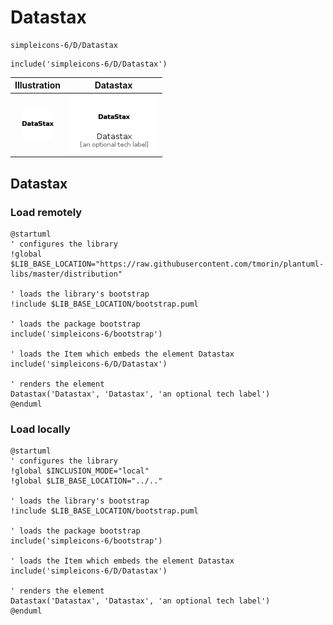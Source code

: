 # Datastax


```text
simpleicons-6/D/Datastax
```

```text
include('simpleicons-6/D/Datastax')
```



| Illustration | Datastax |
| :---: | :---: |
| ![illustration for Illustration](../../simpleicons-6/D/Datastax.png) | ![illustration for Datastax](../../simpleicons-6/D/Datastax.Local.png) |




## Datastax

### Load remotely
```plantuml
@startuml
' configures the library
!global $LIB_BASE_LOCATION="https://raw.githubusercontent.com/tmorin/plantuml-libs/master/distribution"

' loads the library's bootstrap
!include $LIB_BASE_LOCATION/bootstrap.puml

' loads the package bootstrap
include('simpleicons-6/bootstrap')

' loads the Item which embeds the element Datastax
include('simpleicons-6/D/Datastax')

' renders the element
Datastax('Datastax', 'Datastax', 'an optional tech label')
@enduml
```

### Load locally
```plantuml
@startuml
' configures the library
!global $INCLUSION_MODE="local"
!global $LIB_BASE_LOCATION="../.."

' loads the library's bootstrap
!include $LIB_BASE_LOCATION/bootstrap.puml

' loads the package bootstrap
include('simpleicons-6/bootstrap')

' loads the Item which embeds the element Datastax
include('simpleicons-6/D/Datastax')

' renders the element
Datastax('Datastax', 'Datastax', 'an optional tech label')
@enduml
```

